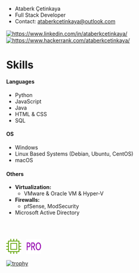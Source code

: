 - Ataberk Çetinkaya
- Full Stack Developer
- Contact: ataberkcetinkaya@outlook.com

<a href="https://www.linkedin.com/in/ataberkcetinkaya/" target="blank"><img align="center" src="https://raw.githubusercontent.com/rahuldkjain/github-profile-readme-generator/master/src/images/icons/Social/linked-in-alt.svg" alt="https://www.linkedin.com/in/ataberkcetinkaya/" height="30" width="40" /></a>
<a href="https://www.hackerrank.com/ataberkcetinkaya/" target="blank"><img align="center" src="https://raw.githubusercontent.com/rahuldkjain/github-profile-readme-generator/master/src/images/icons/Social/hackerrank.svg" alt="https://www.hackerrank.com/ataberkcetinkaya/" height="30" width="40" /></a>
<br>

<h1>Skills</h1>

<h4>Languages</h4>
<ul>
  <li>Python</li>
  <li>JavaScript</li>
  <li>Java</li>
  <li>HTML & CSS</li>
  <li>SQL</li>
</ul>

<h4>OS</h4>
<ul>
  <li>Windows</li>
  <li>Linux Based Systems (Debian, Ubuntu, CentOS)</li>
  <li>macOS</li>
</ul>

<h4>Others</h4>
<ul>
  <li><strong>Virtualization:</strong> 
    <ul><li>VMware & Oracle VM & Hyper-V</li></ul>
  </li>
  <li><strong>Firewalls:</strong>
    <ul><li>
      pfSense, ModSecurity</ul>
  </li>
  <li>Microsoft Active Directory</li>
</ul>
<br><br>

<a href='https://docs.github.com/en/developers'><img src='https://raw.githubusercontent.com/acervenky/animated-github-badges/master/assets/devbadge.gif' width='40' height='40'></a> <a href='https://github.com/pricing'><img src='https://raw.githubusercontent.com/acervenky/animated-github-badges/master/assets/pro.gif' width='40' height='40'></a> 

[![trophy](https://github-profile-trophy.vercel.app/?username=ataberkcetinkaya)](https://github.com/ryo-ma/github-profile-trophy)

<br></br>
